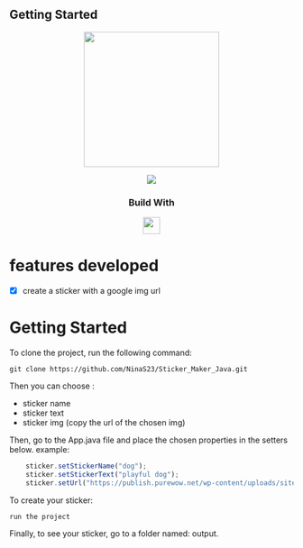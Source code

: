 ## Getting Started
  <div align='center'>
    <img height="240px" src="https://em-content.zobj.net/source/microsoft-teams/337/milky-way_1f30c.png">
  </div>
  
<p align = "center">
   <img src="https://img.shields.io/badge/author-NinaS23-4dae71?style=flat-square" />
</p>

<div align="center">
  <h3>Build With</h3>
  <img src="https://img.shields.io/badge/java-%23ED8B00.svg?style=for-the-badge&logo=java&logoColor=white" height="30px"/>
</div>

#  features developed 
- [x] create a sticker with a google img url


# Getting Started
To clone the project, run the following command:

```git
git clone https://github.com/NinaS23/Sticker_Maker_Java.git
```
Then you can choose :
 - sticker name
 - sticker text
 - sticker img (copy the url of the chosen img)
 
 Then, go to the App.java file and place the chosen properties in the setters below. example:
```js
    sticker.setStickerName("dog");
    sticker.setStickerText("playful dog");
    sticker.setUrl("https://publish.purewow.net/wp-content/uploads/sites/2/2021/06/smallest-dog-breeds-toy-poodle.jpg?fit=728%2C524");
```
To create your sticker:
```git
run the project
```

Finally, to see your sticker, go to a folder named: output.

